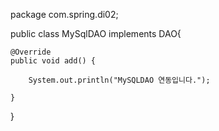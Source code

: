 package com.spring.di02;

public class MySqlDAO implements DAO{

	@Override
	public void add() {
		
		System.out.println("MySQLDAO 연동입니다.");
		
	}

}
